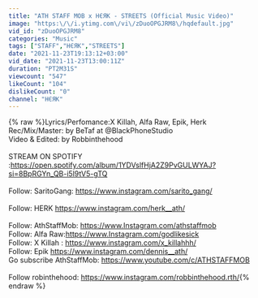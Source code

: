 ```yaml
---
title: "ATH STAFF MOB x НЄЯК - STREETS (Official Music Video)"
image: "https:\/\/i.ytimg.com\/vi\/zDuoOPGJRM8\/hqdefault.jpg"
vid_id: "zDuoOPGJRM8"
categories: "Music"
tags: ["STAFF","НЄЯК","STREETS"]
date: "2021-11-23T19:13:12+03:00"
vid_date: "2021-11-23T13:00:11Z"
duration: "PT2M31S"
viewcount: "547"
likeCount: "104"
dislikeCount: "0"
channel: "НЄЯК"
---
```

{% raw %}Lyrics/Perfomance:X Killah, Alfa Raw, Epik, Herk<br />Rec/Mix/Master: by BeTaf at @BlackPhoneStudio<br />Video &amp; Edited: by Robbinthehood<br /><br />STREAM ON SPOTIFY :<a rel="nofollow" target="blank" href="https://open.spotify.com/album/1YDVslfHjA2Z9PvGULWYAJ?si=8BpRGYn_QB-i5l9tV5-gTQ">https://open.spotify.com/album/1YDVslfHjA2Z9PvGULWYAJ?si=8BpRGYn_QB-i5l9tV5-gTQ</a><br /><br />Follow: SaritoGang: <a rel="nofollow" target="blank" href="https://www.instagram.com/sarito_gang/">https://www.instagram.com/sarito_gang/</a><br /><br />Follow: HERK <a rel="nofollow" target="blank" href="https://www.instagram.com/herk__ath/">https://www.instagram.com/herk__ath/</a><br /><br />Follow: AthStaffMob: <a rel="nofollow" target="blank" href="https://www.Instagram.com/athstaffmob">https://www.Instagram.com/athstaffmob</a><br />Follow: Alfa Raw:<a rel="nofollow" target="blank" href="https://www.Instagram.com/godlikesick">https://www.Instagram.com/godlikesick</a><br />Follow: X Killah : <a rel="nofollow" target="blank" href="https://www.instagram.com/x_killahhh/">https://www.instagram.com/x_killahhh/</a><br />Follow: Epik <a rel="nofollow" target="blank" href="https://www.instagram.com/dennis__ath/">https://www.instagram.com/dennis__ath/</a><br />Go subscribe AthStaffMob: <a rel="nofollow" target="blank" href="https://www.youtube.com/c/ATHSTAFFMOB">https://www.youtube.com/c/ATHSTAFFMOB</a><br /><br />Follow robinthehood: <a rel="nofollow" target="blank" href="https://www.instagram.com/robbinthehood.rth/">https://www.instagram.com/robbinthehood.rth/</a>{% endraw %}
